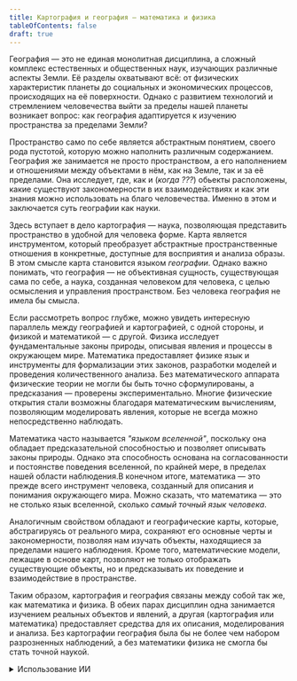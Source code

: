 ```yaml
---
title: Картография и география — математика и физика
tableOfContents: false
draft: true
---
```


География — это не единая монолитная дисциплина, а сложный комплекс естественных и общественных наук, изучающих различные аспекты Земли. Её разделы охватывают всё: от физических характеристик планеты до социальных и экономических процессов, происходящих на её поверхности. Однако с развитием технологий и стремлением человечества выйти за пределы нашей планеты возникает вопрос: как география адаптируется к изучению пространства за пределами Земли?

Пространство само по себе является абстрактным понятием, своего рода пустотой, которую можно наполнить различным содержанием. География же занимается не просто пространством, а его наполнением и отношениями между объектами в нём, как на Земле, так и за её пределами. Она исследует, где, как и (_когда ???_) обьекты расположены, какие существуют закономерности в их взаимодействиях и как эти знания можно использовать на благо человечества. Именно в этом и заключается суть географии как науки.

Здесь вступает в дело картография — наука, позволяющая представить пространство в удобной для человека форме. Карта является инструментом, который преобразует абстрактные пространственные отношения в конкретные, доступные для восприятия и анализа образы.  В этом смысле карта становится языком _географии_. Однако важно понимать, что география — не объективная сущность, существующая сама по себе, а наука, созданная человеком для человека, с целью осмысления и управления пространством. Без человека география не имела бы смысла.

Если рассмотреть вопрос глубже, можно увидеть интересную параллель между географией и картографией, с одной стороны, и физикой и математикой — с другой. Физика исследует фундаментальные законы природы, описывая явления и процессы в окружающем мире. Математика предоставляет физике язык и инструменты для формализации этих законов, разработки моделей и проведения количественного анализа. Без математического аппарата физические теории не могли бы быть точно сформулированы, а предсказания — проверены экспериментально. Многие физические открытия стали возможны благодаря математическим вычислениям, позволяющим моделировать явления, которые не всегда можно непосредственно наблюдать.

Математика часто называется _"языком вселенной"_, поскольку она обладает предсказательной способностью и позволяет описывать законы природы. Однако эта способность основана на согласованности и постоянстве поведения вселенной, по крайней мере, в пределах нашей области наблюдения.В конечном итоге, математика — это прежде всего инструмент человека, созданный для описания и понимания окружающего мира. Можно сказать, что математика — это не столько язык вселенной, сколько _самый точный язык человека_.

Аналогичным свойством обладают и географические карты, которые, абстрагируясь от реального мира, сохраняют его основные черты и закономерности, позволяя нам изучать объекты, находящиеся за пределами нашего наблюдения. Кроме того, математические модели, лежащие в основе карт, позволяют не только отображать существующие объекты, но и предсказывать их поведение и взаимодействие в пространстве.

Таким образом, картография и география связаны между собой так же, как математика и физика. В обеих парах дисциплин одна занимается изучением реальных объектов и явлений, а другая (картография или математика) предоставляет средства для их описания, моделирования и анализа. Без картографии география была бы не более чем набором разрозненных наблюдений, а без математики физика не смогла бы стать точной наукой.

<details>
<summary>Использование ИИ</summary>

Для редактуры текста использован ChatGPT🌈, модель GPT-4O

</details>
